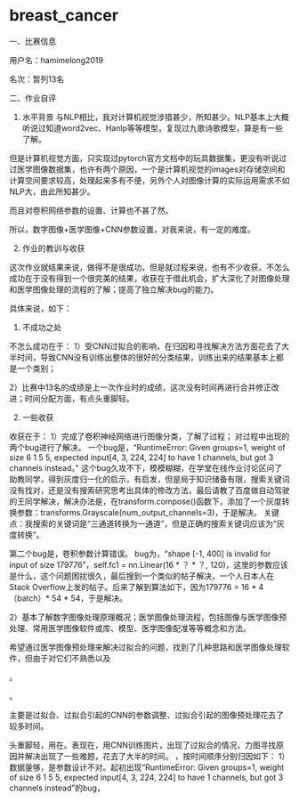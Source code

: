 # breast_cancer

一、比赛信息

用户名：hamimelong2019

名次：暂列13名

二、作业自评

1. 水平背景
与NLP相比，我对计算机视觉涉猎甚少，所知甚少。NLP基本上大概听说过知道word2vec、Hanlp等等模型，复现过九歌诗歌模型，算是有一些了解。

但是计算机视觉方面，只实现过pytorch官方文档中的玩具数据集，更没有听说过过医学图像数据集，也许有两个原因，一个是计算机视觉的images对存储空间和计算空间要求较高，处理起来多有不便，另外个人对图像计算的实际运用需求不如NLP大，由此所知甚少。

而且对卷积网络参数的设置、计算也不甚了然。

所以，数字图像+医学图像+CNN参数设置，对我来说，有一定的难度。

2. 作业的教训与收获

这次作业就结果来说，做得不是很成功，但是就过程来说，也有不少收获。不怎么成功在于没有得到一个很完美的结果，收获在于借此机会，扩大深化了对图像处理和医学图像处理的流程的了解；提高了独立解决bug的能力。

具体来说，如下：

1. 不成功之处

不怎么成功在于：
1）受CNN过拟合的影响，在归因和寻找解决方法方面花去了大半时间，导致CNN没有训练出整体的很好的分类结果，训练出来的结果基本上都是一个类别；

2）比赛中13名的成绩是上一次作业时的成绩，这次没有时间再进行合并修正改进；时间分配方面，有点头重脚轻。

2. 一些收获

收获在于：
1）完成了卷积神经网络进行图像分类，了解了过程；
   对过程中出现的两个bug进行了解决。
   一个bug是，“RuntimeError: Given groups=1, weight of size 6 1 5 5, expected input[4, 3, 224, 224] to have 1 channels, but got 3 channels instead。”
   这个bug久攻不下，模模糊糊，在学堂在线作业讨论区问了助教同学，得到灰度归一化的启示，有启发，但是局于知识储备有限，搜索关键词没有找对，还是没有搜索研究思考出具体的修改方法，最后请教了百度做自动驾驶的王同学解决，解决办法是，在transform.compose()函数下，添加了一个灰度转换参数：transforms.Grayscale(num_output_channels=3)，于是解决。
   关键点：我搜索的关键词是“三通道转换为一通道”，但是正确的搜索关键词应该为“灰度转换”。
   
   第二个bug是，卷积参数计算错误。
   bug为，“shape [-1, 400] is invalid for input of size 179776”，self.fc1 = nn.Linear(16 * ？ * ？, 120)，这里的参数应该是什么，这个问题困扰很久，最后搜到一个类似的帖子解决，一个人日本人在Stack Overflow上发的帖子。后来了解到算法如下，因为179776 = 16 * 4 （batch）* 54 * 54，于是解决。
   
2）基本了解数字图像处理原理概况；医学图像处理流程，包括图像与医学图像预处理、常用医学图像软件或库、模型、医学图像配准等等概念和方法。

希望通过医学图像预处理来解决过拟合的问题，找到了几种思路和医学图像处理软件，但由于对它们不熟悉以及

。

。

主要是过拟合、过拟合引起的CNN的参数调整、过拟合引起的图像预处理花去了较多时间。

头重脚轻，用在。表现在，用CNN训练图片，出现了过拟合的情况，力图寻找原因并解决出现了一些难题，花去了大半的时间。
，按时间顺序分别归因如下：
1）数据量够，是参数设计不对。起初出现“RuntimeError: Given groups=1, weight of size 6 1 5 5, 
expected input[4, 3, 224, 224] to have 1 channels, but got 3 channels instead”的bug，

